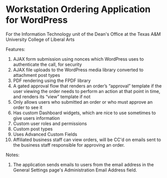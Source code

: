 # Workstation Ordering Application for WordPress
For the Information Technology unit of the Dean's Office at the Texas A&M University College of Liberal Arts

Features:
1. AJAX form submission using nonces which WordPress uses to authenticate the call, for security
2. AJAX file uploads to the WordPress media library converted to attachment post types
3. PDF rendering using the FPDF library
4. A gated approval flow that renders an order’s “approval” template if the user viewing the order needs to perform an action at that point in time, and renders its “view” template if not
5. Only allows users who submitted an order or who must approve an order to see it
6. Has custom Dashboard widgets, which are nice to use sometimes to give users information
7. Custom user roles and permissions
8. Custom post types
9. Uses Advanced Custom Fields
10. Affiliated business staff can view orders, will be CC'd on emails sent to the business staff responsible for approving an order.

Notes:
1. The application sends emails to users from the email address in the General Settings page's Administration Email Address field.

